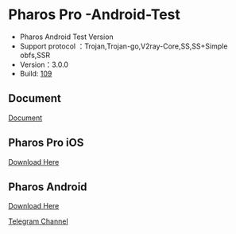 # Pharos Pro -Android-Test
* Pharos Android Test Version
* Support protocol ：Trojan,Trojan-go,V2ray-Core,SS,SS+Simple obfs,SSR
* Version：3.0.0
* Build: [109](https://t.me/Pharos_Pro_Announcements)

## Document
[Document](https://telegra.ph/Pharos-Pro-For-Android%E4%BD%BF%E7%94%A8%E8%AF%B4%E6%98%8E-02-20)
## Pharos Pro iOS
[Download Here](https://apps.apple.com/app/pharos-pro/id1456610173)


## Pharos Android 
 [Download Here](https://github.com/PharosVip/Pharos-Android-Test/releases)
 
 [Telegram Channel](https://t.me/Pharos_Pro_Announcements)     
